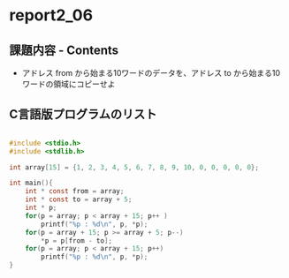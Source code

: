 # report2_06

## 課題内容 - Contents  
* アドレス from から始まる10ワードのデータを、アドレス to から始まる10ワードの領域にコピーせよ

## C言語版プログラムのリスト
```c

#include <stdio.h>
#include <stdlib.h>

int array[15] = {1, 2, 3, 4, 5, 6, 7, 8, 9, 10, 0, 0, 0, 0, 0};

int main(){
	int * const from = array;
	int * const to = array + 5;
	int * p;
	for(p = array; p < array + 15; p++ )
		printf("%p : %d\n", p, *p);
	for(p = array + 15; p >= array + 5; p--)
		*p = p[from - to];
	for(p = array; p < array + 15; p++)
		printf("%p : %d\n", p, *p);
}
```
